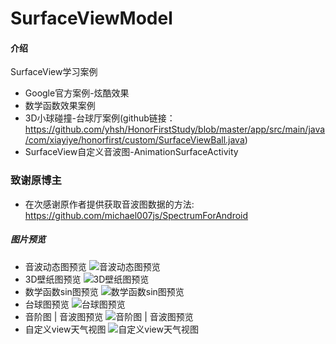 # SurfaceViewModel

#### 介绍
SurfaceView学习案例

- Google官方案例-炫酷效果
- 数学函数效果案例
- 3D小球碰撞-台球厅案例(github链接：https://github.com/yhsh/HonorFirstStudy/blob/master/app/src/main/java/com/xiayiye/honorfirst/custom/SurfaceViewBall.java)
- SurfaceView自定义音波图-AnimationSurfaceActivity
### 致谢原博主
- 在次感谢原作者提供获取音波图数据的方法: https://github.com/michael007js/SpectrumForAndroid

##### 图片预览
- 音波动态图预览
![音波动态图预览](https://gitee.com/xiayiye5/SurfaceViewModel/raw/master/pic/GIF%202022-7-16%2014-50-55.gif)
- 3D壁纸图预览
![3D壁纸图预览](https://gitee.com/xiayiye5/SurfaceViewModel/raw/master/pic/1.gif)
- 数学函数sin图预览
![数学函数sin图预览](https://gitee.com/xiayiye5/SurfaceViewModel/raw/master/pic/2.gif)
- 台球图预览
![台球图预览](https://gitee.com/xiayiye5/SurfaceViewModel/raw/master/pic/3.gif)
- 音阶图 | 音波图预览
![音阶图 | 音波图预览](https://gitee.com/xiayiye5/SurfaceViewModel/raw/master/pic/4.gif)
- 自定义view天气视图
![自定义view天气视图](https://gitee.com/xiayiye5/SurfaceViewModel/raw/master/pic/5.png)
